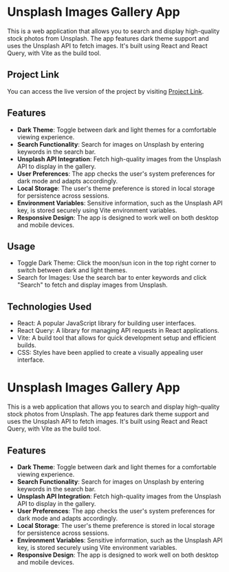 # Unsplash Images Gallery App

This is a web application that allows you to search and display high-quality stock photos from Unsplash. The app features dark theme support and uses the Unsplash API to fetch images. It's built using React and React Query, with Vite as the build tool.

## Project Link

You can access the live version of the project by visiting [Project Link](https://strapi-al51.onrender.com).

## Features

- **Dark Theme**: Toggle between dark and light themes for a comfortable viewing experience.
- **Search Functionality**: Search for images on Unsplash by entering keywords in the search bar.
- **Unsplash API Integration**: Fetch high-quality images from the Unsplash API to display in the gallery.
- **User Preferences**: The app checks the user's system preferences for dark mode and adapts accordingly.
- **Local Storage**: The user's theme preference is stored in local storage for persistence across sessions.
- **Environment Variables**: Sensitive information, such as the Unsplash API key, is stored securely using Vite environment variables.
- **Responsive Design**: The app is designed to work well on both desktop and mobile devices.

## Usage

- Toggle Dark Theme: Click the moon/sun icon in the top right corner to switch between dark and light themes.
- Search for Images: Use the search bar to enter keywords and click "Search" to fetch and display images from Unsplash.

## Technologies Used

- React: A popular JavaScript library for building user interfaces.
- React Query: A library for managing API requests in React applications.
- Vite: A build tool that allows for quick development setup and efficient builds.
- CSS: Styles have been applied to create a visually appealing user interface.

# Unsplash Images Gallery App

This is a web application that allows you to search and display high-quality stock photos from Unsplash. The app features dark theme support and uses the Unsplash API to fetch images. It's built using React and React Query, with Vite as the build tool.

## Features

- **Dark Theme**: Toggle between dark and light themes for a comfortable viewing experience.
- **Search Functionality**: Search for images on Unsplash by entering keywords in the search bar.
- **Unsplash API Integration**: Fetch high-quality images from the Unsplash API to display in the gallery.
- **User Preferences**: The app checks the user's system preferences for dark mode and adapts accordingly.
- **Local Storage**: The user's theme preference is stored in local storage for persistence across sessions.
- **Environment Variables**: Sensitive information, such as the Unsplash API key, is stored securely using Vite environment variables.
- **Responsive Design**: The app is designed to work well on both desktop and mobile devices.
